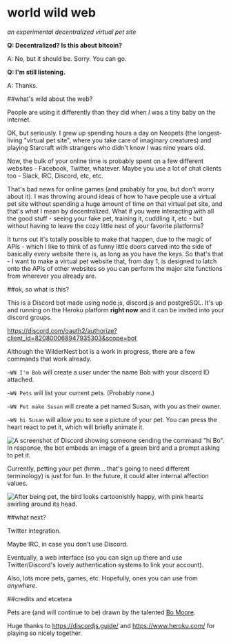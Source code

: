 # world wild web
*an experimental decentralized virtual pet site*

**Q: Decentralized? Is this about bitcoin?**

A: No, but it should be. Sorry. You can go.

**Q: I'm still listening.**

A: Thanks.

##what's wild about the web?

People are using it differently than they did when *I* was a tiny baby on the internet.

OK, but seriously. I grew up spending hours a day on Neopets (the longest-living "virtual pet site", where you take care of imaginary creatures) and playing Starcraft with strangers who didn't know I was nine years old.

Now, the bulk of your online time is probably spent on a few different websites - Facebook, Twitter, whatever. Maybe you use a lot of chat clients too - Slack, IRC, Discord, etc, etc.

That's bad news for online games (and probably for you, but don't worry about it). I was throwing around ideas of how to have people use a virtual pet site without spending a huge amount of time *on* that virtual pet site, and that's what I mean by decentralized. What if you were interacting with all the good stuff - seeing your fake pet, training it, cuddling it, etc - but without having to leave the cozy little nest of your favorite platforms?

It turns out it's totally possible to make that happen, due to the magic of APIs - which I like to think of as funny little doors carved into the side of basically every website there is, as long as you have the keys. So that's that - I want to make a virtual pet website that, from day 1, is designed to latch onto the APIs of other websites so you can perform the major site functions from wherever you already are.

##ok, so what is this?

This is a Discord bot made using node.js, discord.js and postgreSQL.
It's up and running on the Heroku platform **right now** and it can be invited into your discord groups.

https://discord.com/oauth2/authorize?client_id=820800068947935303&scope=bot

Although the WilderNest bot is a work in progress, there are a few commands that work already.

`~WN I'm Bob` will create a user under the name Bob with your discord ID attached.

`~WN Pets` will list your current pets. (Probably none.)

`~WN Pet make Susan` will create a pet named Susan, with you as their owner.

`~WN hi Susan` will allow you to see a picture of your pet. You can press the heart react to pet it, which will briefly animate it.

![A screenshot of Discord showing someone sending the command "hi Bo". In response, the bot embeds an image of a green bird and a prompt asking to pet it.](http://www.wilderne.st/example1.png)

Currently, petting your pet (hmm... that's going to need different terminology) is just for fun. In the future, it could alter internal affection values.

![After being pet, the bird looks cartoonishly happy, with pink hearts swirling around its head.](http://www.wilderne.st/example2.png)

##what next?

Twitter integration.

Maybe IRC, in case you don't use Discord.

Eventually, a web interface (so you can sign up there and use Twitter/Discord's lovely authentication systems to link your account).

Also, lots more pets, games, etc. Hopefully, ones you can use from *anywhere*.

##credits and etcetera

Pets are (and will continue to be) drawn by the talented [Bo Moore](http://bomoore.net/).

Huge thanks to https://discordjs.guide/ and https://www.heroku.com/ for playing so nicely together.
